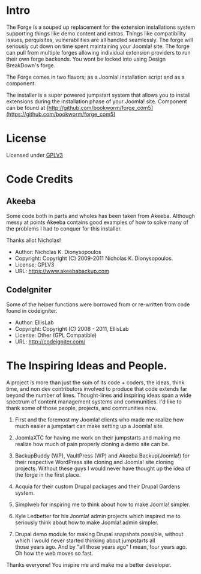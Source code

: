 # Intro

The Forge is a souped up replacement for the extension installations system supporting things like demo content and extras. Things like compatibility issues, perquisites, vulnerabilities are all handled seamlessly. The forge will seriously cut down on time spent maintaining your Joomla! site. The forge can pull from multiple forges allowing individual extension providers to run their own forge backends. You wont be locked into using Design BreakDown's forge. 

The Forge comes in two flavors; as a Joomla! installation script and as a component.

The installer is a super powered jumpstart system that allows you to install extensions during the installation phase of your Joomla! site. Component can be found at [http://github.com/bookworm/forge_com5](https://github.com/bookworm/forge_com5)
   
# License   

Licensed under [GPLV3](http://www.gnu.org/licenses/gpl-3.0.html)

# Code Credits    
     
Akeeba
------  
Some code both in parts and wholes has been taken from Akeeba. 
Although messy at points Akeeba contains good examples of how to solve many of the problems I had to conquer for this installer.

Thanks allot Nicholas! 

* Author: Nicholas K. Dionysopoulos
* Copyright: Copyright (C) 2009-2011 Nicholas K. Dionysopoulos.
* License: GPLV3
* URL: https://www.akeebabackup.com

CodeIgniter
----------- 
Some of the helper functions were borrowed from or re-written from code found in codeigniter.

* Author: EllisLab
* Copyright: Copyright (C) 2008 - 2011, EllisLab 
* License: Other (GPL Compatible)
* URL: http://codeigniter.com/

# The Inspiring Ideas and People. 

A project is more than just the sum of its code + coders, the ideas, think time, and non dev contributors involved to produce
that code extends far beyond the number of lines. Thought-lines and inspiring ideas span a wide spectrum of content
management systems and communities. I'd like to thank some of those people, projects, and communities now.

1. First and the foremost my Joomla! clients who made me realize how much easier a jumpstart can make setting up a Joomla! site.

2. JoomlaXTC for having me work on their jumpstarts and making me realize how much of pain properly cloning a demo site can be.  

3. BackupBuddy (WP), VaultPress (WP) and Akeeba Backup(Joomla!) for their respective WordPress site cloning and Joomla! site
  cloning projects. Without these guys I would never have thought up the idea of the forge in the first place.   
       
4. Acquia for their custom Drupal packages and their Drupal Gardens system.      
  
5. Simplweb for inspiring me to think about how to make Joomla! simpler.         
  
6. Kyle Ledbetter for his Joomla! admin projects which inspired me to seriously think about how to make Joomla! admin simpler.

7. Drupal demo module for making Drupal snapshots possible, without which I would never started thinking about jumpstarts all  
  those years ago. And by "all those years ago" I mean, four years ago. Oh how the web moves so fast.

Thanks everyone! You inspire me and make me a better developer.